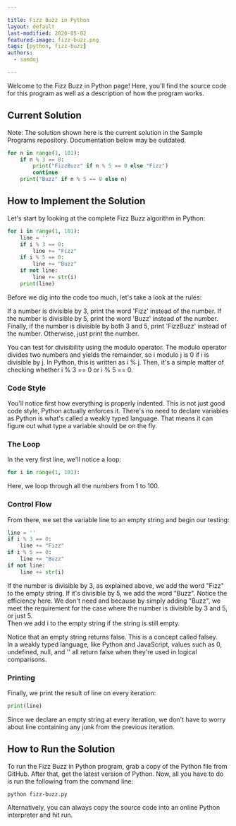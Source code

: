 ```yaml
---

title: Fizz Buzz in Python
layout: default
last-modified: 2020-05-02
featured-image: fizz-buzz.png
tags: [python, fizz-buzz]
authors:
  - samdoj

---
```


Welcome to the Fizz Buzz in Python page! Here, you'll find the source code for this program as well as a description of how the program works.

## Current Solution

Note: The solution shown here is the current solution in the Sample Programs repository. Documentation below may be outdated.

```Python
for n in range(1, 101):
    if n % 3 == 0:
        print("FizzBuzz" if n % 5 == 0 else "Fizz")
        continue
    print("Buzz" if n % 5 == 0 else n)

```

## How to Implement the Solution

Let's start by looking at the complete Fizz Buzz algorithm in Python:

```python
for i in range(1, 101):
    line = ''
    if i % 3 == 0:
        line += "Fizz"
    if i % 5 == 0:
        line += "Buzz"
    if not line:
        line += str(i)
    print(line)
```

Before we dig into the code too much, let's take a look at the rules:

If a number is divisible by 3, print the word 'Fizz' instead of the number.
If the number is divisible by 5, print the word 'Buzz' instead of the number.
Finally, if the number is divisible by both 3 and 5, print 'FizzBuzz' instead of
the number. Otherwise, just print the number.

You can test for divisibility using the modulo operator.  The modulo operator
divides two numbers and yields the remainder, so i modulo j is 0 if i is
divisible by j. In Python, this is written as i % j.  Then, it's a simple matter
of checking whether i % 3 == 0 or i % 5 == 0.

### Code Style

You'll notice first how everything is properly indented. This is not just good
code style, Python actually enforces it.  There's no need to declare variables
as Python is what's called a weakly typed language. That means it can figure out
what type a variable should be on the fly.

### The Loop

In the very first line, we'll notice a loop:

```python
for i in range(1, 101):
```

Here, we loop through all the numbers from 1 to 100.

### Control Flow

From there, we set the variable line to an empty string and begin our testing:

```python
line = ''
if i % 3 == 0:
    line += "Fizz"
if i % 5 == 0:
    line += "Buzz"
if not line:
    line += str(i)
```

If the number is divisible by 3, as explained above, we add the word "Fizz" to
the empty string.  If it's divisible by 5, we add the word "Buzz". Notice the
efficiency here. We don't need and because by simply adding "Buzz", we meet the
requirement for the case where the number is divisible by 3 and 5, or just 5.  
Then we add i to the empty string if the string is still empty.

Notice that an empty string returns false.  This is a concept called falsey.  
In a weakly typed language, like Python and JavaScript, values such as 0,
undefined, null, and '' all return false when they're used in logical comparisons.

### Printing

Finally, we print the result of line on every iteration:

```python
print(line)
```

Since we declare an empty string at every iteration, we don't have to worry about
line containing any junk from the previous iteration.


## How to Run the Solution

To run the Fizz Buzz in Python program, grab a copy of the Python file from GitHub.
After that, get the latest version of Python. Now, all you have to do is run the
following from the command line:

```console
python fizz-buzz.py
```

Alternatively, you can always copy the source code into an online Python
interpreter and hit run.
